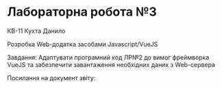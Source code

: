 # Лабораторна робота №3
КВ-11 Кухта Данило

Розробка Web-додатка засобами Javascript/VueJS

Завдання:
Адаптувати програмний код ЛР№2 до вимог фреймворка VueJS та забезпечити завантаження необхідних даних з Web-сервера 

Посилання на документ звіту: